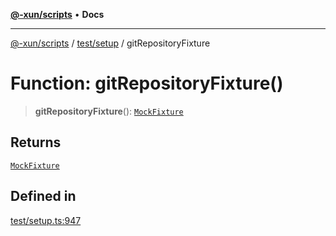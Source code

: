[**@-xun/scripts**](../../../README.md) • **Docs**

***

[@-xun/scripts](../../../README.md) / [test/setup](../README.md) / gitRepositoryFixture

# Function: gitRepositoryFixture()

> **gitRepositoryFixture**(): [`MockFixture`](../interfaces/MockFixture.md)

## Returns

[`MockFixture`](../interfaces/MockFixture.md)

## Defined in

[test/setup.ts:947](https://github.com/Xunnamius/xscripts/blob/57333eb95500d47b37fb5be30901f27ce55d7211/test/setup.ts#L947)
